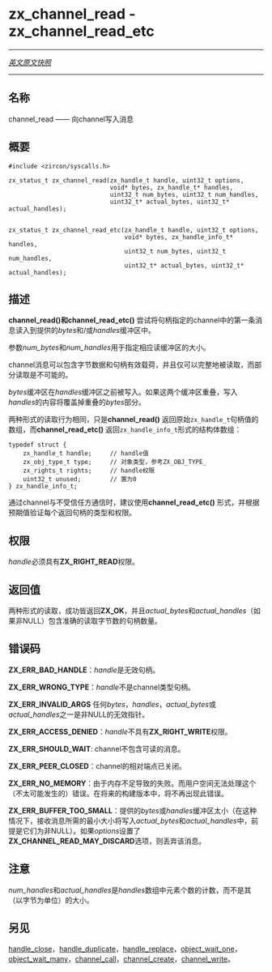 # zx_channel_read  - zx_channel_read_etc
---

[*英文原文快照*](https://github.com/fuchsia-mirror/zircon/blob/9b1d42b6f62ed4a4fe443eb03e020c74abcc8875/docs/syscalls/channel_read.md)

---
<!-- ## NAME -->
## 名称

<!-- channel_read - read a message from a channel -->
channel_read —— 向channel写入消息

<!-- ## SYNOPSIS -->
## 概要

```
#include <zircon/syscalls.h>

zx_status_t zx_channel_read(zx_handle_t handle, uint32_t options,
                            void* bytes, zx_handle_t* handles,
                            uint32_t num_bytes, uint32_t num_handles,
                            uint32_t* actual_bytes, uint32_t* actual_handles);


zx_status_t zx_channel_read_etc(zx_handle_t handle, uint32_t options,
                                void* bytes, zx_handle_info_t* handles,
                                uint32_t num_bytes, uint32_t num_handles,
                                uint32_t* actual_bytes, uint32_t* actual_handles);
```

<!-- ## DESCRIPTION -->
## 描述

<!-- **channel_read**() and **channel_read_etc**() attempts to read the first
message from the channel specified by *handle* into the provided *bytes*
and/or *handles* buffers. -->
**channel_read()**和**channel_read_etc()** 尝试将句柄指定的channel中的第一条消息读入到提供的*bytes*和/或*handles*缓冲区中。

<!-- The parameters *num_bytes* and *num_handles* are used to specify the
size of the respective read buffers. -->
参数*num_bytes*和*num_handles*用于指定相应读缓冲区的大小。
<!-- 
Channel messages may contain both byte data and handle payloads and may
only be read in their entirety.  Partial reads are not possible. -->
channel消息可以包含字节数据和句柄有效载荷，并且仅可以完整地被读取，而部分读取是不可能的。

<!-- The *bytes* buffer is written before the *handles* buffer. In the event of
overlap between these two buffers, the contents written to *handles*
will overwrite the portion of *bytes* it overlaps. -->
*bytes*缓冲区在*handles*缓冲区之前被写入。如果这两个缓冲区重叠，写入*handles*的内容将覆盖掉重叠的*bytes*部分。

<!-- Both forms of read behave the same except that **channel_read**() returns an
array of raw ``zx_handle_t`` handle values while **channel_read_etc**() returns
an array of ``zx_handle_info_t`` structures of the form: -->
两种形式的读取行为相同，只是**channel_read()** 返回原始``zx_handle_t``句柄值的数组，而**channel_read_etc()** 返回``zx_handle_info_t``形式的结构体数组：

<!-- ```
typedef struct {
    zx_handle_t handle;     // handle value
    zx_obj_type_t type;     // type of object, see ZX_OBJ_TYPE_
    zx_rights_t rights;     // handle rights
    uint32_t unused;        // set to zero
} zx_handle_info_t;
``` -->
```
typedef struct {
    zx_handle_t handle;     // handle值
    zx_obj_type_t type;     // 对象类型，参考ZX_OBJ_TYPE_
    zx_rights_t rights;     // handle权限
    uint32_t unused;        // 置为0
} zx_handle_info_t;
```
<!-- When communicating to an untrusted party over a channel, it is recommended
that the **channel_read_etc**() form is used and each handle type and rights
are validated against the expected values. -->
通过channel与不受信任方通信时，建议使用**channel_read_etc()** 形式，并根据预期值验证每个返回句柄的类型和权限。

<!-- ## RIGHTS -->
## 权限

<!-- *handle* must have **ZX_RIGHT_READ**. -->
*handle*必须具有**ZX_RIGHT_READ**权限。

<!-- ## RETURN VALUE -->
## 返回值

<!-- Both forms of read returns **ZX_OK** on success, if *actual_bytes*
and *actual_handles* (if non-NULL), contain the exact number of bytes
and count of handles read. -->
两种形式的读取，成功皆返回**ZX_OK**，并且*actual_bytes*和*actual_handles*（如果非NULL）包含准确的读取字节数的句柄数量。

<!-- ## ERRORS -->
## 错误码

<!-- **ZX_ERR_BAD_HANDLE**  *handle* is not a valid handle. -->
**ZX_ERR_BAD_HANDLE**：*handle*是无效句柄。

<!-- **ZX_ERR_WRONG_TYPE**  *handle* is not a channel handle. -->
**ZX_ERR_WRONG_TYPE**：*handle*不是channel类型句柄。

<!-- **ZX_ERR_INVALID_ARGS**  If any of *bytes*, *handles*, *actual_bytes*, or
*actual_handles* are non-NULL and an invalid pointer. -->
**ZX_ERR_INVALID_ARGS**  任何*bytes*，*handles*，*actual_bytes*或*actual_handles*之一是非NULL的无效指针。

<!-- **ZX_ERR_ACCESS_DENIED**  *handle* does not have **ZX_RIGHT_READ**. -->
**ZX_ERR_ACCESS_DENIED**：*handle*不具有**ZX_RIGHT_WRITE**权限。

<!-- **ZX_ERR_SHOULD_WAIT**  The channel contained no messages to read. -->
**ZX_ERR_SHOULD_WAIT**: channel不包含可读的消息。


<!-- **ZX_ERR_PEER_CLOSED**  The other side of the channel is closed. -->
**ZX_ERR_PEER_CLOSED**：channel的相对端点已关闭。


<!-- **ZX_ERR_NO_MEMORY**  Failure due to lack of memory.
There is no good way for userspace to handle this (unlikely) error.
In a future build this error will no longer occur. -->
**ZX_ERR_NO_MEMORY**：由于内存不足导致的失败。而用户空间无法处理这个（不太可能发生的）错误。在将来的构建版本中，将不再出现此错误。

<!-- **ZX_ERR_BUFFER_TOO_SMALL**  The provided *bytes* or *handles* buffers
are too small (in which case, the minimum sizes necessary to receive
the message will be written to *actual_bytes* and *actual_handles*,
provided they are non-NULL). If *options* has **ZX_CHANNEL_READ_MAY_DISCARD**
set, then the message is discarded. -->
**ZX_ERR_BUFFER_TOO_SMALL**：提供的*bytes*或*handles*缓冲区太小（在这种情况下，接收消息所需的最小大小将写入*actual_bytes*和*actual_handles*中，前提是它们为非NULL）。如果*options*设置了**ZX_CHANNEL_READ_MAY_DISCARD**选项，则丢弃该消息。

<!-- ## NOTES -->
## 注意

<!-- *num_handles* and *actual_handles* are counts of the number of elements
in the *handles* array, not its size in bytes. -->
*num_handles*和*actual_handles*是*handles*数组中元素个数的计数，而不是其（以字节为单位）的大小。

<!-- ## SEE ALSO -->
## 另见

<!-- [handle_close](handle_close.md),
[handle_duplicate](handle_duplicate.md),
[handle_replace](handle_replace.md),
[object_wait_one](object_wait_one.md),
[object_wait_many](object_wait_many.md),
[channel_call](channel_call.md),
[channel_create](channel_create.md),
[channel_write](channel_write.md). -->

[handle_close](handle_close.md)，[handle_duplicate](handle_duplicate.md)，[handle_replace](handle_replace.md)，[object_wait_one](object_wait_one.md)，[object_wait_many](object_wait_many.md)，[channel_call](channel_call.md)，[channel_create](channel_create.md)，[channel_write](channel_write.md)。
